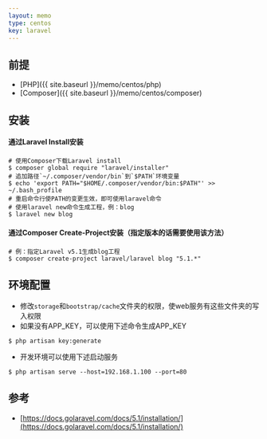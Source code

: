```yaml
---
layout: memo
type: centos
key: laravel
---
```


## 前提
- [PHP]({{ site.baseurl }}/memo/centos/php)
- [Composer]({{ site.baseurl }}/memo/centos/composer)

## 安装

#### 通过Laravel Install安装
```shell
# 使用Composer下载Laravel install
$ composer global require "laravel/installer"
# 追加路径`~/.composer/vendor/bin`到`$PATH`环境变量
$ echo 'export PATH="$HOME/.composer/vendor/bin:$PATH"' >> ~/.bash_profile
# 重启命令行使PATH的变更生效，即可使用laravel命令
# 使用laravel new命令生成工程，例：blog
$ laravel new blog
```

#### 通过Composer Create-Project安装（指定版本的话需要使用该方法）
```shell
# 例：指定Laravel v5.1生成blog工程
$ composer create-project laravel/laravel blog "5.1.*"
```

## 环境配置
- 修改`storage`和`bootstrap/cache`文件夹的权限，使web服务有这些文件夹的写入权限
- 如果没有APP_KEY，可以使用下述命令生成APP_KEY
```shell
$ php artisan key:generate
```
- 开发环境可以使用下述启动服务
```shell
$ php artisan serve --host=192.168.1.100 --port=80
```

## 参考
- [https://docs.golaravel.com/docs/5.1/installation/](https://docs.golaravel.com/docs/5.1/installation/)
